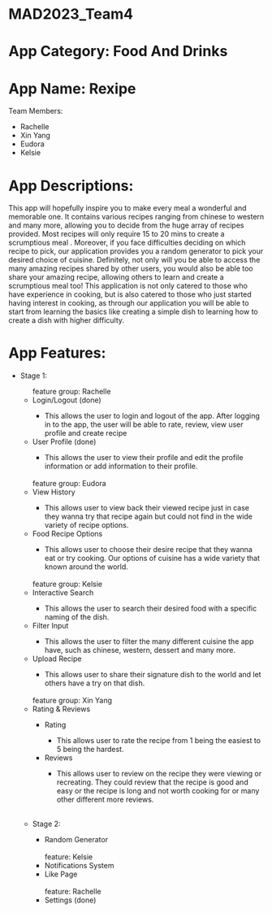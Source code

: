 # MAD2023_Team4

# App Category: Food And Drinks

# App Name: Rexipe

<p>Team Members:
<ul>
  <li> Rachelle </li>
  <li> Xin Yang </li>
  <li> Eudora </li>
  <li> Kelsie </li>
  </li>
</ul>
</p>

# App Descriptions:

This app will hopefully inspire you to make every meal a wonderful and memorable one. It contains various recipes ranging from chinese to western and many more, allowing you to decide from the huge array of recipes provided. Most recipes will only require 15 to 20 mins to create a scrumptious meal . Moreover, if you face difficulties deciding on which recipe to pick, our application provides you a random generator to pick your desired choice of cuisine. Definitely, not only will you be able to access the many amazing recipes shared by other users, you would also be able too share your amazing recipe, allowing others to learn and create a scrumptious meal too! This application is not only catered to those who have experience in cooking, but is also catered to those who just started having interest in cooking, as through our application you will be able to start from learning the basics like creating a simple dish to learning how to create a dish with higher difficulty.

# App Features:

<ul>
<li>
<p> Stage 1:
  <ul>
    feature group: Rachelle
    <li> Login/Logout (done)</li>
    <ul> 
    <li> This allows the user to login and logout of the app. After logging in to the app, the user will be able to rate, review, view user profile and create recipe</li>
    </ul>
    <li> User Profile (done)</li>
    <ul><li> This allows the user to view their profile and edit the profile information or add information to their profile.</li></ul><br>
    feature group: Eudora
    <li> View History</li>
    <ul><li> This allows user to view back their viewed recipe just in case they wanna try that recipe again but could not find in the wide variety of recipe options.</li></ul>
    <li> Food Recipe Options</li>
    <ul><li> This allows user to choose their desire recipe that they wanna eat or try cooking. Our options of cuisine has a wide variety that known around the world. </li></ul><br>
    feature group: Kelsie
    <li> Interactive Search</li>
    <ul><li> This allows the user to search their desired food with a specific naming of the dish. </li></ul>
    <li> Filter Input</li>
    <ul>
    <li> This allows the user to filter the many different cuisine the app have, such as chinese, western, dessert and many more.</li>
    </ul>
    <li> Upload Recipe</li>
    <ul><li> This allows user to share their signature dish to the world and let others have a try on that dish.</li></ul><br>
    feature group: Xin Yang
    <li> Rating & Reviews</li>
    <ul>
    <li> Rating</li>
    <ul><li> This allows user to rate the recipe from 1 being the easiest to 5 being the hardest.</li></ul>
    <li> Reviews</li>
    <ul><li> This allows user to review on the recipe they were viewing or recreating. They could review that the recipe is good and easy or the recipe is long and not worth cooking for or many other different more reviews.</li></ul></ul><br>
</p></li>
<li>
<p> Stage 2:
  <ul>
    <li> Random Generator</li><br>
    feature: Kelsie
    <li> Notifications System</li>
    <li> Like Page</li><br>
    feature: Rachelle
    <li> Settings (done)</li>
  </ul>
</p></li>
</ul>
